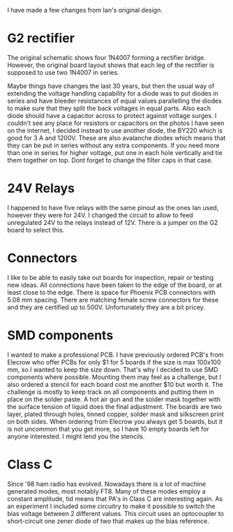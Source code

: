 I have made a few changes from Ian's original design.

# G2 rectifier

The original schematic shows four 1N4007 forming a rectifier bridge. 
However, the original board layout shows that each leg of the 
rectifier is supposed to use two 1N4007 in series. 

Maybe things have changes the last 30 years, but then the usual way of
extending the voltage handling capability for a diode was to
put diodes in series and have bleeder resistances of equal values 
parallelling the diodes to make sure that they split the back voltages
in equal parts. Also each diode should have a capacitor across to protect against
voltage surges. I couldn't see any place for resistors or capacitors on the photos
I have seen on the internet, I decided instead to use another diode, the BY220 which is
good for 3 A and 1200V. These are also avalanche diodes which means that they can 
be put in series without any extra components. If you need more than one in series
for higher voltage, put one in each hole vertically and tie them together on top. 
Dont forget to change the filter caps in that case.

# 24V Relays
I happened to have five relays with the same pinout as the ones Ian used, however they were
for 24V. I  changed the circuit to allow to feed unregulated 24V to the relays instead of 12V. 
There is a jumper on the G2 board to select this.

# Connectors
I like to be able to easily take out boards for inspection, repair or testing new ideas. 
All connections have been taken to the edge of the board, or at least close to the edge.
There is space for Phoenix PCB connectors with 5.08 mm spacing. 
There are matching female screw connectors for these and they are certified up to 500V.
Unfortunately they are a bit pricey.

# SMD components
I wanted to make a professional PCB. I have previously ordered PCB's from Elecrow who offer 
PCBs for only $1 for 5 boards if the size is max 100x100 mm, so I wanted to keep the size down.
That's why I decided to use SMD components where possible. Mounting them may feel as a
challenge, but I also ordered a stencil for each board cost me another $10 but worth it.
The challenge is mostly to keep track on all components and putting them in place on the 
solder paste. A hot air gun and the solder mask together with the surface tension of liquid
does the final adjustment. 
The boards are two layer, plated through holes, tinned copper, solder mask and silkscreen print on both sides.
When ordering from Elecrow you always get 5 boards, but it is not uncommon that you get more, so I
have 10 empty boards left for anyone interested. I might lend you the stencils.

# Class C
Since '98 ham radio has evolved. Nowadays there is a lot of machine generated modes, most notably FT8.
Many of these modes employ a constant amplitude, tid means that PA's in Class C are interesting again.
As an experiment I included some circuitry to make it possible to switch the bias voltage
between 2 different values. This circuit uses an optocoupler to short-circuit one zener diode
of two that makes up the bias reference.
